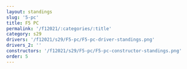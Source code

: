 ```yaml
---
layout: standings
slug: '5-pc'
title: F5 PC
permalink: '/f12021/:categories/:title'
category: s29
drivers: '/f12021/s29/F5-pc/F5-pc-driver-standings.png'
drivers_2: ''
constructors: '/f12021/s29/F5-pc/F5-pc-constructor-standings.png'
order: 5
---
```


